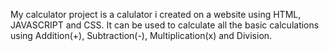 My calculator project is a calulator i created on a website using HTML, JAVASCRIPT and CSS. It can be used to calculate all the basic calculations using Addition(+), Subtraction(-), Multiplication(x) and Division.

